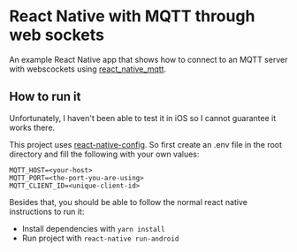 # React Native with MQTT through web sockets
An example React Native app that shows how to connect to an MQTT server with webscockets using [react_native_mqtt](https://github.com/Introvertuous/react_native_mqtt).

## How to run it
Unfortunately, I haven't been able to test it in iOS so I cannot guarantee it works there. 

This project uses [react-native-config](https://github.com/luggit/react-native-config). So first create an .env file in the root directory and fill the following with your own values:
```
MQTT_HOST=<your-host>
MQTT_PORT=<the-port-you-are-using>
MQTT_CLIENT_ID=<unique-client-id>
```
Besides that, you should be able to follow the normal react native instructions to run it:
- Install dependencies with `yarn install`
- Run project with `react-native run-android`